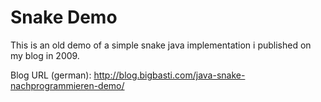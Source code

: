 Snake Demo
==========
This is an old demo of a simple snake java implementation i published on my blog in 2009.

Blog URL (german): http://blog.bigbasti.com/java-snake-nachprogrammieren-demo/

